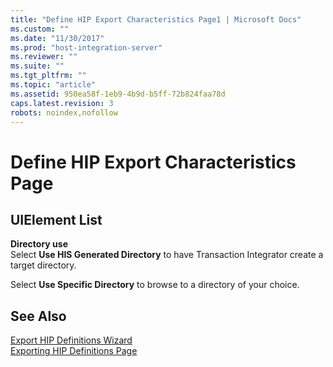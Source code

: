 ```yaml
---
title: "Define HIP Export Characteristics Page1 | Microsoft Docs"
ms.custom: ""
ms.date: "11/30/2017"
ms.prod: "host-integration-server"
ms.reviewer: ""
ms.suite: ""
ms.tgt_pltfrm: ""
ms.topic: "article"
ms.assetid: 950ea58f-1eb9-4b9d-b5ff-72b824faa78d
caps.latest.revision: 3
robots: noindex,nofollow
---
```

# Define HIP Export Characteristics Page
## UIElement List  
 **Directory use**  
 Select **Use HIS Generated Directory** to have Transaction Integrator create a target directory.  
  
 Select **Use Specific Directory** to browse to a directory of your choice.  
  
## See Also  
 [Export HIP Definitions Wizard](../core/export-hip-definitions-wizard2.md)   
 [Exporting HIP Definitions Page](../core/exporting-hip-definitions-page2.md)